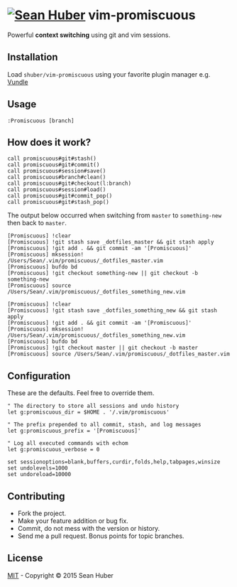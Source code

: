 # [![Sean Huber](https://cloud.githubusercontent.com/assets/2419/6550752/832d9a64-c5ea-11e4-9717-6f9aa6e023b5.png)](https://github.com/shuber) vim-promiscuous

Powerful **context switching** using git and vim sessions.


## Installation

Load `shuber/vim-promiscuous` using your favorite plugin manager e.g. [Vundle](https://github.com/VundleVim/Vundle.vim)


## Usage

```vim
:Promiscuous [branch]
```


## How does it work?

```vim
call promiscuous#git#stash()
call promiscuous#git#commit()
call promiscuous#session#save()
call promiscuous#branch#clean()
call promiscuous#git#checkout(l:branch)
call promiscuous#session#load()
call promiscuous#git#commit_pop()
call promiscuous#git#stash_pop()
```

The output below occurred when switching from `master` to `something-new` then back to `master`.

```
[Promiscuous] !clear
[Promiscuous] !git stash save _dotfiles_master && git stash apply
[Promiscuous] !git add . && git commit -am '[Promiscuous]'
[Promiscuous] mksession! /Users/Sean/.vim/promiscuous/_dotfiles_master.vim
[Promiscuous] bufdo bd
[Promiscuous] !git checkout something-new || git checkout -b something-new
[Promiscuous] source /Users/Sean/.vim/promiscuous/_dotfiles_something_new.vim

[Promiscuous] !clear
[Promiscuous] !git stash save _dotfiles_something_new && git stash apply
[Promiscuous] !git add . && git commit -am '[Promiscuous]'
[Promiscuous] mksession! /Users/Sean/.vim/promiscuous/_dotfiles_something_new.vim
[Promiscuous] bufdo bd
[Promiscuous] !git checkout master || git checkout -b master
[Promiscuous] source /Users/Sean/.vim/promiscuous/_dotfiles_master.vim
```


## Configuration

These are the defaults. Feel free to override them.

```vim
" The directory to store all sessions and undo history
let g:promiscuous_dir = $HOME . '/.vim/promiscuous'

" The prefix prepended to all commit, stash, and log messages
let g:promiscuous_prefix = '[Promiscuous]'

" Log all executed commands with echom
let g:promiscuous_verbose = 0
```

```vim
set sessionoptions=blank,buffers,curdir,folds,help,tabpages,winsize
set undolevels=1000
set undoreload=10000
```


## Contributing

* Fork the project.
* Make your feature addition or bug fix.
* Commit, do not mess with the version or history.
* Send me a pull request. Bonus points for topic branches.


## License

[MIT](https://github.com/shuber/vim-promiscuous/blob/master/LICENSE) - Copyright © 2015 Sean Huber
